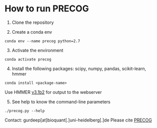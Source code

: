 # How to run PRECOG
1. Clone the repository

2. Create a conda env
```
conda env --name precog python=2.7
```

3. Activate the environment
```
conda activate precog
```

4. Install the following packages: scipy, numpy, pandas, scikit-learn, hmmer
```
conda install <package-name>
```
Use HMMER [v3.1b2](http://hmmer.org/download.html) for output to the webserver

5. See help to know the command-line parameters
 ```
./precog.py --help
```

Contact: gurdeep[at]bioquant[.]uni-heidelberg[.]de
Please cite [PRECOG](https://pubmed.ncbi.nlm.nih.gov/31143927/)
